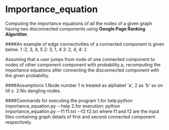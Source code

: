 # Importance_equation
Computing the importance equations of all the nodes of a given graph having two disconnected components using **Google Page Ranking Algorithm**

####An example of edge connectivities of a connected component is given below.
  1 :2, 3, 4, 5
  2: 3, 1, 4
  3: 2, 4,
  4: 2

Assuming that a user jumps from node of one connected component to nodes of other component component with probability p, recomputing the importance equations after connecting the disconnected component with the given probability.

####Assumptions
1.Node number 1 is treated as alphabet 'a', 2 as 'b' so on till z.
2.No dangling nodes.

####Commands for executing the program
1.for help:python importance_equation.py --help
2.for execution: python importance_equation.py --f1 f1.txt --f2 f2.txt
where f1 and f2 are the input files containing graph details of first and second connected component respectively.
